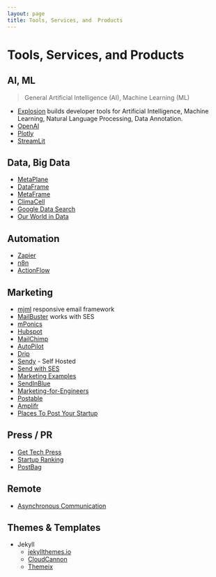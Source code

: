 ```yaml
---
layout: page
title: Tools, Services, and  Products
---
```


# Tools, Services, and  Products

## AI, ML

> General Artificial Intelligence (AI), Machine Learning (ML)

- [Explosion](https://explosion.ai) builds developer tools for Artificial Intelligence, Machine Learning, Natural Language Processing, Data Annotation.
- [OpenAI](https://beta.openai.com)
- [Plotly](https://plotly.com)
- [StreamLit](https://www.streamlit.io)

## Data, Big Data

- [MetaPlane](https://metaplane.dev)
- [DataFrame](https://www.dataframe.ai)
- [MetaFrame](https://github.com/rsyi/metaframe)
- [ClimaCell](https://www.climacell.co)
- [Google Data Search](https://datasetsearch.research.google.com)
- [Our World in Data](https://ourworldindata.org)

## Automation

- [Zapier](https://zapier.com/)
- [n8n](https://n8n.io)
- [ActionFlow](https://actionsflow.github.io)

## Marketing

- [mjml](https://mjml.io) responsive email framework
- [MailBuster](https://mailbluster.com/) works with SES
- [mPonics](https://mponics.com/)
- [Hubspot](https://www.hubspot.com)
- [MailChimp](https://mailchimp.com)
- [AutoPilot](https://www.autopilothq.com)
- [Drip](https://www.drip.com)
- [Sendy](https://sendy.co/) - Self Hosted
- [Send with SES](https://www.sendwithses.com/)
- [Marketing Examples](https://marketingexamples.com)
- [SendInBlue](https://www.sendinblue.com)
- [Marketing-for-Engineers](https://github.com/LisaDziuba/Marketing-for-Engineers)
- [Postable](https://postable.me)
- [Amplifr](https://amplifr.com/)
- [Places To Post Your Startup](https://www.placestopostyourstartup.com)

## Press / PR

- [Get Tech Press](https://www.gettechpress.com)
- [Startup Ranking](https://www.startupranking.com)
- [PostBag](https://postbag.co)

## Remote

- [Asynchronous Communication](https://about.gitlab.com/company/culture/all-remote/asynchronous/)

## Themes & Templates

- Jekyll
  + [jekyllthemes.io](https://jekyllthemes.io/)
  + [CloudCannon](https://learn.cloudcannon.com/jekyll-templates/)
  + [Themeix](https://themeix.com)
